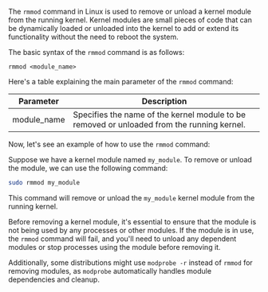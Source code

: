 The `rmmod` command in Linux is used to remove or unload a kernel module from the running kernel. Kernel modules are small pieces of code that can be dynamically loaded or unloaded into the kernel to add or extend its functionality without the need to reboot the system.

The basic syntax of the `rmmod` command is as follows:

```
rmmod <module_name>
```

Here's a table explaining the main parameter of the `rmmod` command:

| Parameter   | Description                                                                                   |
|-------------|-----------------------------------------------------------------------------------------------|
| module_name | Specifies the name of the kernel module to be removed or unloaded from the running kernel.  |

Now, let's see an example of how to use the `rmmod` command:

Suppose we have a kernel module named `my_module`. To remove or unload the module, we can use the following command:

```bash
sudo rmmod my_module
```

This command will remove or unload the `my_module` kernel module from the running kernel.

Before removing a kernel module, it's essential to ensure that the module is not being used by any processes or other modules. If the module is in use, the `rmmod` command will fail, and you'll need to unload any dependent modules or stop processes using the module before removing it.

Additionally, some distributions might use `modprobe -r` instead of `rmmod` for removing modules, as `modprobe` automatically handles module dependencies and cleanup.
